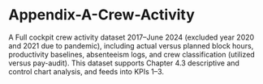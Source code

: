 # Appendix-A-Crew-Activity
A Full cockpit crew activity dataset 2017–June 2024 (excluded year 2020 and 2021 due to pandemic), including actual versus planned block hours, productivity baselines, absenteeism logs, and crew classification (utilized versus pay-audit). This dataset supports Chapter 4.3 descriptive and control chart analysis, and feeds into KPIs 1–3.
